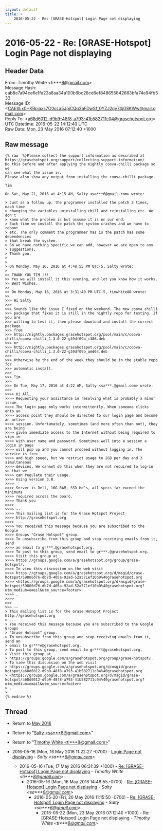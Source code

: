 ```yaml
---
layout: default
title: >
    2016-05-22 - Re: [GRASE-Hotspot] Login Page not displaying
---
```


# 2016-05-22 - Re: [GRASE-Hotspot] Login Page not displaying

## Header Data

From: Timothy White \<ti***8@gmail.com\><br>
Message Hash: cab8e7a94ce6e1fe23a8aa34a100b6bc28cd6ef848655842663bfa74e94fb533<br>
Message ID: \<CAESLx0+KBpiaxs7O0oLa5JpiCQq3aFDwSf_0YZJ2gv74jG8KWw@mail.gmail.com\><br>
Reply To: \<a68d6012-d9b9-48f8-a793-41b582711c04@grasehotspot.org\><br>
UTC Datetime: 2016-05-22 14:12:40 UTC<br>
Raw Date: Mon, 23 May 2016 07:12:40 +1000<br>

## Raw message

```
{% raw  %}Please collect the support information as described at
https://grasehotspot.org/support/collecting-support-information/
Do this before and after applying the nightly coova-chilli package so we
can see what the issue is.
Please also show any output from installing the coova-chilli package.

Tim

On Sat, May 21, 2016 at 4:15 AM, Salty <sa***6@gmail.com> wrote:

> Just as a follow up, the programmer installed the patch 3 times, each time
> changing the variables uninstalling chill and reinstalling etc. We don't
> know what the problem is but assume it is on our end.
> Each time we install the patch the system crashes and we have to reboot
> etc. The only comment the programmer has is the patch has some dependencies
> that break the system.
> So we have nothing specific we can add, however we are open to any
> suggestions.
> Thank you.
>
>
> On Monday, May 16, 2016 at 4:48:55 PM UTC-5, Salty wrote:
>
>> THANK YOU TIM !!!
>> Yes we will install it this evening, and let you know how it works.
>> Best Wishes.
>>
>> On Monday, May 16, 2016 at 3:31:40 PM UTC-5, timwhite88 wrote:
>>
>>> Hi Salty
>>>
>>> Sounds like the issue I fixed on the weekend. The new coova chilli
>>> package that fixes it is still in the nightly repo for testing. If you are
>>> willing to test it, then please download and install the correct package
>>> from
>>> http://nightly.packages.grasehotspot.org/pool/main/c/coova-chilli/coova-chilli_1.3.0-22-g39df09b_i386.deb
>>> or
>>> http://nightly.packages.grasehotspot.org/pool/main/c/coova-chilli/coova-chilli_1.3.0-22-g39df09b_amd64.deb
>>>
>>> Otherwise by the end of the week they should be in the stable repo for
>>> automatic install.
>>>
>>> Tim
>>>
>>> On Tue, May 17, 2016 at 4:22 AM, Salty <sa***.@gmail.com> wrote:
>>>
>>>> Hi All,
>>>> Requesting your assistance in resolving what is probably a minor issue.
>>>> The login page only works intermittently. When someone clicks onto an
>>>> access point they should be directed to our login page and become an active
>>>> session. Unfortunately, sometimes (and more often than not), they are being
>>>> given immediate access to the Internet without being required to sign in
>>>> with user name and password. Sometimes well into a session a login in page
>>>> will pop up and you cannot proceed without logging in. The service is free
>>>> and high speed, but we restrict usage to 2GB per day and 3 simultaneous
>>>> devices. We cannot do this when they are not required to log-in so that we
>>>> can regulate their usage.
>>>> Using version 3.8.
>>>>
>>>> Server is Dell, 16G RAM, SSD Hd’s, all specs far exceed the minimums
>>>> required across the board.
>>>> Thank you
>>>>
>>>> --
>>>> This mailing list is for the Grase Hotspot Project
>>>> http://grasehotspot.org
>>>> ---
>>>> You received this message because you are subscribed to the Google
>>>> Groups "Grase Hotspot" group.
>>>> To unsubscribe from this group and stop receiving emails from it, send
>>>> an email to gr***.@grasehotspot.org.
>>>> To post to this group, send email to gr***.@grasehotspot.org.
>>>> Visit this group at
>>>> https://groups.google.com/a/grasehotspot.org/group/grase-hotspot/.
>>>> To view this discussion on the web visit
>>>> https://groups.google.com/a/grasehotspot.org/d/msgid/grase-hotspot/59886d76-db7d-405a-92ad-52a571ef10b0%40grasehotspot.org
>>>> <https://groups.google.com/a/grasehotspot.org/d/msgid/grase-hotspot/59886d76-db7d-405a-92ad-52a571ef10b0%40grasehotspot.org?utm_medium=email&utm_source=footer>
>>>> .
>>>>
>>>
>>> --
> This mailing list is for the Grase Hotspot Project http://grasehotspot.org
> ---
> You received this message because you are subscribed to the Google Groups
> "Grase Hotspot" group.
> To unsubscribe from this group and stop receiving emails from it, send an
> email to gr***e@grasehotspot.org.
> To post to this group, send email to gr***t@grasehotspot.org.
> Visit this group at
> https://groups.google.com/a/grasehotspot.org/group/grase-hotspot/.
> To view this discussion on the web visit
> https://groups.google.com/a/grasehotspot.org/d/msgid/grase-hotspot/a68d6012-d9b9-48f8-a793-41b582711c04%40grasehotspot.org
> <https://groups.google.com/a/grasehotspot.org/d/msgid/grase-hotspot/a68d6012-d9b9-48f8-a793-41b582711c04%40grasehotspot.org?utm_medium=email&utm_source=footer>
> .
>
{% endraw %}
```

## Thread

+ Return to [May 2016](/archive/2016/05)

+ Return to "[Salty <sa***6<span>@</span>gmail.com>](/authors/sa___6_at_gmail_com)"
+ Return to "[Timothy White <ti***8<span>@</span>gmail.com>](/authors/ti___8_at_gmail_com)"

+ 2016-05-16 (Mon, 16 May 2016 11:22:27 -0700) - [Login Page not displaying](/archive/2016/05/d9f1a896d18449dfead380f14a33e24663400fb48d9288b329ee3c43d1eaea5d) - _Salty \<sa***6@gmail.com\>_
  + 2016-05-16 (Tue, 17 May 2016 06:31:39 +1000) - [Re: [GRASE-Hotspot] Login Page not displaying](/archive/2016/05/ead24b0a47656ceffbfb0cf6770f31f985ec4b6c993674992e70dee98011a0af) - _Timothy White \<ti***8@gmail.com\>_
    + 2016-05-16 (Mon, 16 May 2016 14:48:55 -0700) - [Re: [GRASE-Hotspot] Login Page not displaying](/archive/2016/05/f1482ba9ea30b663f27ee255840aaaf9fba907de48864201b0b9253772f314fc) - _Salty \<sa***6@gmail.com\>_
      + 2016-05-20 (Fri, 20 May 2016 11:15:50 -0700) - [Re: [GRASE-Hotspot] Login Page not displaying](/archive/2016/05/4adc893ba4d89ae366ad6a4ed011c4a4e1e5073a5ccf99dc3cd74d321f307250) - _Salty \<sa***6@gmail.com\>_
        + 2016-05-22 (Mon, 23 May 2016 07:12:40 +1000) - Re: [GRASE-Hotspot] Login Page not displaying - _Timothy White \<ti***8@gmail.com\>_

